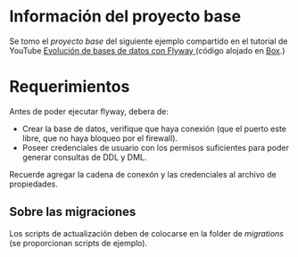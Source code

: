 # Información del proyecto base
Se tomo el *proyecto base* del siguiente ejemplo compartido en el tutorial de YouTube [Evolución de bases de datos con Flyway
](https://www.youtube.com/watch?v=8E54DaLKEFc) (código alojado en [Box](https://app.box.com/s/ieyfq3sd2wp3mc8wchc9pet67m0vgiys).)

# Requerimientos
Antes de poder ejecutar flyway, debera de:
- Crear la base de datos, verifique que haya conexión (que el puerto este libre, que no haya bloqueo por el firewall).
- Poseer credenciales de usuario con los permisos suficientes para poder generar consultas de DDL y DML.

Recuerde agregar la cadena de conexón y las credenciales al archivo de propiedades.

## Sobre las migraciones
Los scripts de actualización deben de colocarse en la folder de *migrations* (se proporcionan scripts de ejemplo).